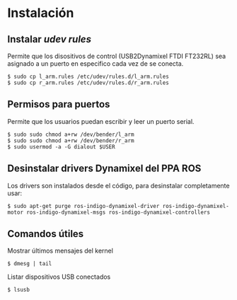 Instalación
===========

Instalar *udev rules*
---------------------

Permite que los disositivos de control (USB2Dynamixel FTDI FT232RL) sea asignado a un puerto en especifico cada vez de se conecta.

~~~
$ sudo cp l_arm.rules /etc/udev/rules.d/l_arm.rules
$ sudo cp r_arm.rules /etc/udev/rules.d/r_arm.rules
~~~

Permisos para puertos
---------------------

Permite que los usuarios puedan escribir y leer un puerto serial.

~~~
$ sudo sudo chmod a+rw /dev/bender/l_arm
$ sudo sudo chmod a+rw /dev/bender/r_arm
$ sudo usermod -a -G dialout $USER
~~~


Desinstalar drivers Dynamixel del PPA ROS
-----------------------------------------

Los drivers son instalados desde el código, para desinstalar completamente usar:

~~~
$ sudo apt-get purge ros-indigo-dynamixel-driver ros-indigo-dynamixel-motor ros-indigo-dynamixel-msgs ros-indigo-dynamixel-controllers
~~~

Comandos útiles
---------------

Mostrar últimos mensajes del kernel
~~~
$ dmesg | tail
~~~

Listar dispositivos USB conectados
~~~
$ lsusb
~~~
